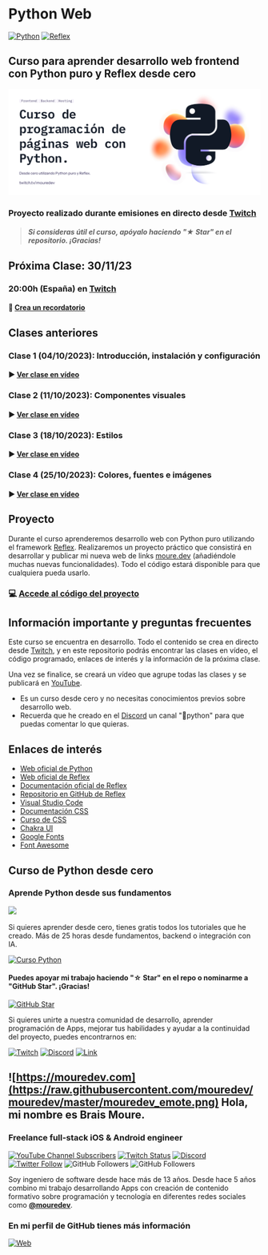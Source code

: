 # Python Web

[![Python](https://img.shields.io/badge/Python-3.11+-yellow?style=for-the-badge&logo=python&logoColor=white&labelColor=101010)](https://python.org)
[![Reflex](https://img.shields.io/badge/Reflex-0.2.8+-5646ED?style=for-the-badge&logo=reflex&logoColor=white&labelColor=101010)](https://reflex.dev)

## Curso para aprender desarrollo web frontend con Python puro y Reflex desde cero

![](./Images/header.jpg)

### Proyecto realizado durante emisiones en directo desde [Twitch](https://twitch.tv/mouredev)
> ##### Si consideras útil el curso, apóyalo haciendo "★ Star" en el repositorio. ¡Gracias!

## Próxima Clase: 30/11/23
### 20:00h (España) en [Twitch](https://twitch.tv/mouredev)
#### 🔔 [Crea un recordatorio](https://discord.gg/D2cHjtnK?event=1178660927005020180)

## Clases anteriores

### Clase 1 (04/10/2023): Introducción, instalación y configuración 
#### ▶️ [Ver clase en vídeo](https://www.twitch.tv/videos/1942562640?t=00h18m05s)

### Clase 2 (11/10/2023): Componentes visuales 
#### ▶️ [Ver clase en vídeo](https://www.twitch.tv/videos/1948407270?t=00h20m02s)

### Clase 3 (18/10/2023): Estilos
#### ▶️ [Ver clase en vídeo](https://www.twitch.tv/videos/1954230750?t=00h18m23s)

### Clase 4 (25/10/2023): Colores, fuentes e imágenes
#### ▶️ [Ver clase en vídeo](https://www.twitch.tv/videos/1960113237?t=00h24m03s)

## Proyecto

Durante el curso aprenderemos desarrollo web con Python puro utilizando el framework [Reflex](https://github.com/reflex-dev/reflex). Realizaremos un proyecto práctico que consistirá en desarrollar y publicar mi nueva web de links [moure.dev](https://moure.dev/) (añadiéndole muchas nuevas funcionalidades).
Todo el código estará disponible para que cualquiera pueda usarlo.

### 💻 [Accede al código del proyecto](./link_bio)

## Información importante y preguntas frecuentes

Este curso se encuentra en desarrollo. Todo el contenido se crea en directo desde [Twitch](https://www.twitch.tv/mouredev), y en este repositorio podrás encontrar las clases en vídeo, el código programado, enlaces de interés y la información de la próxima clase.

Una vez se finalice, se creará un vídeo que agrupe todas las clases y se publicará en [YouTube](https://www.youtube.com/@mouredev).

* Es un curso desde cero y no necesitas conocimientos previos sobre desarrollo web.
* Recuerda que he creado en el [Discord](https://discord.gg/mouredev) un canal "🐍python" para que puedas comentar lo que quieras.

## Enlaces de interés

* [Web oficial de Python](https://www.python.org/)
* [Web oficial de Reflex](https://reflex.dev/)
* [Documentación oficial de Reflex](https://reflex.dev/docs/)
* [Repositorio en GitHub de Reflex](https://github.com/reflex-dev/reflex)
* [Visual Studio Code](https://vscode.dev/)
* [Documentación CSS](https://www.w3schools.com/css/)
* [Curso de CSS](https://web.dev/learn/css/)
* [Chakra UI](https://chakra-ui.com/)
* [Google Fonts](https://fonts.google.com/)
* [Font Awesome](https://fontawesome.com/)

## Curso de Python desde cero
### Aprende Python desde sus fundamentos

<a href="https://github.com/mouredev/hello-python"><img src="https://raw.githubusercontent.com/mouredev/Hello-Python/main/Images/header.jpg"/></a>

Si quieres aprender desde cero, tienes gratis todos los tutoriales que he creado. Más de 25 horas desde fundamentos, backend o integración con IA.

[![Curso Python](https://img.shields.io/github/stars/mouredev/hello-python?label=Curso%20Python%20desde%20cero&style=social)](https://github.com/mouredev/hello-python)

#### Puedes apoyar mi trabajo haciendo "☆ Star" en el repo o nominarme a "GitHub Star". ¡Gracias!

[![GitHub Star](https://img.shields.io/badge/GitHub-Nominar_a_star-yellow?style=for-the-badge&logo=github&logoColor=white&labelColor=101010)](https://stars.github.com/nominate/)

Si quieres unirte a nuestra comunidad de desarrollo, aprender programación de Apps, mejorar tus habilidades y ayudar a la continuidad del proyecto, puedes encontrarnos en:

[![Twitch](https://img.shields.io/badge/Twitch-Programación_en_directo-9146FF?style=for-the-badge&logo=twitch&logoColor=white&labelColor=101010)](https://twitch.tv/mouredev)
[![Discord](https://img.shields.io/badge/Discord-Servidor_de_la_comunidad-5865F2?style=for-the-badge&logo=discord&logoColor=white&labelColor=101010)](https://mouredev.com/discord)
[![Link](https://img.shields.io/badge/Links_de_interés-moure.dev-39E09B?style=for-the-badge&logo=Linktree&logoColor=white&labelColor=101010)](https://moure.dev)

## ![https://mouredev.com](https://raw.githubusercontent.com/mouredev/mouredev/master/mouredev_emote.png) Hola, mi nombre es Brais Moure.
### Freelance full-stack iOS & Android engineer

[![YouTube Channel Subscribers](https://img.shields.io/youtube/channel/subscribers/UCxPD7bsocoAMq8Dj18kmGyQ?style=social)](https://youtube.com/mouredevapps?sub_confirmation=1)
[![Twitch Status](https://img.shields.io/twitch/status/mouredev?style=social)](https://twitch.com/mouredev)
[![Discord](https://img.shields.io/discord/729672926432985098?style=social&label=Discord&logo=discord)](https://mouredev.com/discord)
[![Twitter Follow](https://img.shields.io/twitter/follow/mouredev?style=social)](https://twitter.com/mouredev)
![GitHub Followers](https://img.shields.io/github/followers/mouredev?style=social)
![GitHub Followers](https://img.shields.io/github/stars/mouredev?style=social)

Soy ingeniero de software desde hace más de 13 años. Desde hace 5 años combino mi trabajo desarrollando Apps con creación de contenido formativo sobre programación y tecnología en diferentes redes sociales como **[@mouredev](https://moure.dev)**.

### En mi perfil de GitHub tienes más información

[![Web](https://img.shields.io/badge/GitHub-MoureDev-14a1f0?style=for-the-badge&logo=github&logoColor=white&labelColor=101010)](https://github.com/mouredev)

